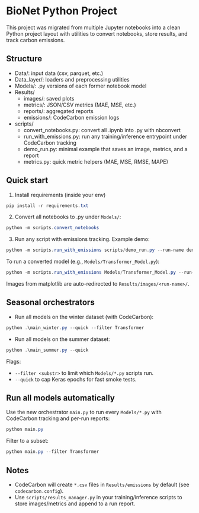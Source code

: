 # BioNet Python Project

This project was migrated from multiple Jupyter notebooks into a clean Python project layout with utilities to convert notebooks, store results, and track carbon emissions.

## Structure
- Data/: input data (csv, parquet, etc.)
- Data_layer/: loaders and preprocessing utilities
- Models/: .py versions of each former notebook model
- Results/
  - images/: saved plots
  - metrics/: JSON/CSV metrics (MAE, MSE, etc.)
  - reports/: aggregated reports
  - emissions/: CodeCarbon emission logs
- scripts/
  - convert_notebooks.py: convert all .ipynb into .py with nbconvert
  - run_with_emissions.py: run any training/inference entrypoint under CodeCarbon tracking
  - demo_run.py: minimal example that saves an image, metrics, and a report
  - metrics.py: quick metric helpers (MAE, MSE, RMSE, MAPE)

## Quick start
1) Install requirements (inside your env)

```powershell
pip install -r requirements.txt
```

2) Convert all notebooks to .py under `Models/`:

```powershell
python -m scripts.convert_notebooks
```

3) Run any script with emissions tracking. Example demo:

```powershell
python -m scripts.run_with_emissions scripts/demo_run.py --run-name demo
```

To run a converted model (e.g., `Models/Transformer_Model.py`):

```powershell
python -m scripts.run_with_emissions Models/Transformer_Model.py --run-name transformer --season winter
```

Images from matplotlib are auto-redirected to `Results/images/<run-name>/`.

## Seasonal orchestrators

- Run all models on the winter dataset (with CodeCarbon):

```powershell
python .\main_winter.py --quick --filter Transformer
```

- Run all models on the summer dataset:

```powershell
python .\main_summer.py --quick
```

Flags:
- `--filter <substr>` to limit which `Models/*.py` scripts run.
- `--quick` to cap Keras epochs for fast smoke tests.

## Run all models automatically

Use the new orchestrator `main.py` to run every `Models/*.py` with CodeCarbon tracking and per-run reports:

```powershell
python main.py
```

Filter to a subset:

```powershell
python main.py --filter Transformer
```

## Notes
- CodeCarbon will create `*.csv` files in `Results/emissions` by default (see `codecarbon.config`).
- Use `scripts/results_manager.py` in your training/inference scripts to store images/metrics and append to a run report.
